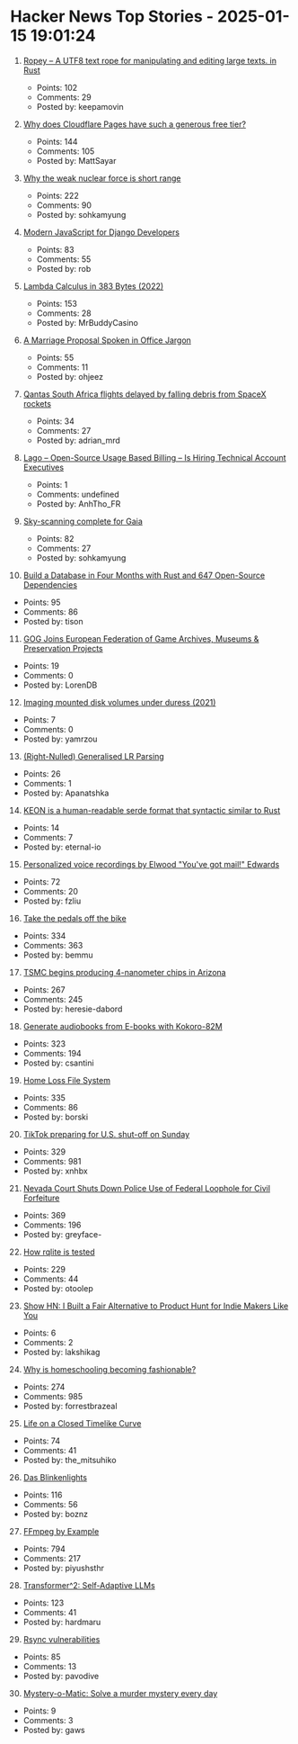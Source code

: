 # Hacker News Top Stories - 2025-01-15 19:01:24

1. [Ropey – A UTF8 text rope for manipulating and editing large texts. in Rust](https://github.com/cessen/ropey)
   - Points: 102
   - Comments: 29
   - Posted by: keepamovin

2. [Why does Cloudflare Pages have such a generous free tier?](https://mattsayar.com/why-does-cloudflare-pages-have-such-a-generous-free-tier/)
   - Points: 144
   - Comments: 105
   - Posted by: MattSayar

3. [Why the weak nuclear force is short range](https://profmattstrassler.com/articles-and-posts/particle-physics-basics/the-astonishing-standard-model/why-the-weak-nuclear-force-is-short-range/)
   - Points: 222
   - Comments: 90
   - Posted by: sohkamyung

4. [Modern JavaScript for Django Developers](https://www.saaspegasus.com/guides/modern-javascript-for-django-developers/)
   - Points: 83
   - Comments: 55
   - Posted by: rob

5. [Lambda Calculus in 383 Bytes (2022)](https://justine.lol/lambda/)
   - Points: 153
   - Comments: 28
   - Posted by: MrBuddyCasino

6. [A Marriage Proposal Spoken in Office Jargon](https://www.mcsweeneys.net/articles/a-marriage-proposal-spoken-entirely-in-office-jargon)
   - Points: 55
   - Comments: 11
   - Posted by: ohjeez

7. [Qantas South Africa flights delayed by falling debris from SpaceX rockets](https://www.theguardian.com/business/2025/jan/14/qantas-flights-delayed-spacex-falling-debris-sydney-to-johannesburg)
   - Points: 34
   - Comments: 27
   - Posted by: adrian_mrd

8. [Lago – Open-Source Usage Based Billing – Is Hiring Technical Account Executives](https://www.ycombinator.com/companies/lago/jobs/gsN3rQG-technical-account-executive)
   - Points: 1
   - Comments: undefined
   - Posted by: AnhTho_FR

9. [Sky-scanning complete for Gaia](https://www.esa.int/ESA_Multimedia/Images/2025/01/Sky-scanning_complete_for_Gaia)
   - Points: 82
   - Comments: 27
   - Posted by: sohkamyung

10. [Build a Database in Four Months with Rust and 647 Open-Source Dependencies](https://tisonkun.io/posts/oss-twin)
   - Points: 95
   - Comments: 86
   - Posted by: tison

11. [GOG Joins European Federation of Game Archives, Museums & Preservation Projects](https://www.gamingonlinux.com/2025/01/gog-joins-the-european-federation-of-game-archives-museums-and-preservation-projects/)
   - Points: 19
   - Comments: 0
   - Posted by: LorenDB

12. [Imaging mounted disk volumes under duress (2021)](https://blog.benjojo.co.uk/post/imaging-mounted-disk-volumes-live)
   - Points: 7
   - Comments: 0
   - Posted by: yamrzou

13. [(Right-Nulled) Generalised LR Parsing](https://blog.jeffsmits.net/generalised-lr-parsing/)
   - Points: 26
   - Comments: 1
   - Posted by: Apanatshka

14. [KEON is a human-readable serde format that syntactic similar to Rust](https://github.com/eternal-io/keon)
   - Points: 14
   - Comments: 7
   - Posted by: eternal-io

15. [Personalized voice recordings by Elwood "You've got mail!" Edwards](https://blog.jgc.org/2024/11/personalized-voice-recordings-by-elwood.html)
   - Points: 72
   - Comments: 20
   - Posted by: fzliu

16. [Take the pedals off the bike](https://www.fortressofdoors.com/take-the-pedals-off-the-bike/)
   - Points: 334
   - Comments: 363
   - Posted by: bemmu

17. [TSMC begins producing 4-nanometer chips in Arizona](https://www.reuters.com/technology/tsmc-begins-producing-4-nanometer-chips-arizona-raimondo-says-2025-01-10/)
   - Points: 267
   - Comments: 245
   - Posted by: heresie-dabord

18. [Generate audiobooks from E-books with Kokoro-82M](https://claudio.uk/posts/epub-to-audiobook.html)
   - Points: 323
   - Comments: 194
   - Posted by: csantini

19. [Home Loss File System](https://docs.google.com/spreadsheets/d/1TPeJzW5pa-BiJZjuEa1yGSFs7ZJetbnxf2gjMvv4tkc/edit?usp=sharing)
   - Points: 335
   - Comments: 86
   - Posted by: borski

20. [TikTok preparing for U.S. shut-off on Sunday](https://www.reuters.com/technology/tiktok-preparing-us-shut-off-sunday-information-reports-2025-01-15/)
   - Points: 329
   - Comments: 981
   - Posted by: xnhbx

21. [Nevada Court Shuts Down Police Use of Federal Loophole for Civil Forfeiture](https://ij.org/press-release/nevada-court-shuts-down-police-use-of-federal-loophole-for-civil-forfeiture/)
   - Points: 369
   - Comments: 196
   - Posted by: greyface-

22. [How rqlite is tested](https://philipotoole.com/how-is-rqlite-tested/)
   - Points: 229
   - Comments: 44
   - Posted by: otoolep

23. [Show HN: I Built a Fair Alternative to Product Hunt for Indie Makers Like You](undefined)
   - Points: 6
   - Comments: 2
   - Posted by: lakshikag

24. [Why is homeschooling becoming fashionable?](https://newsletter.goodtechthings.com/p/why-are-tech-people-suddenly-so-into)
   - Points: 274
   - Comments: 985
   - Posted by: forrestbrazeal

25. [Life on a Closed Timelike Curve](https://iopscience.iop.org/article/10.1088/1361-6382/ad98df#cqgad98dff1)
   - Points: 74
   - Comments: 41
   - Posted by: the_mitsuhiko

26. [Das Blinkenlights](https://rodyne.com/?p=1674)
   - Points: 116
   - Comments: 56
   - Posted by: boznz

27. [FFmpeg by Example](https://ffmpegbyexample.com/)
   - Points: 794
   - Comments: 217
   - Posted by: piyushsthr

28. [Transformer^2: Self-Adaptive LLMs](https://sakana.ai/transformer-squared/)
   - Points: 123
   - Comments: 41
   - Posted by: hardmaru

29. [Rsync vulnerabilities](https://www.openwall.com/lists/oss-security/2025/01/14/3)
   - Points: 85
   - Comments: 13
   - Posted by: pavodive

30. [Mystery-o-Matic: Solve a murder mystery every day](https://mystery-o-matic.com/en/)
   - Points: 9
   - Comments: 3
   - Posted by: gaws


